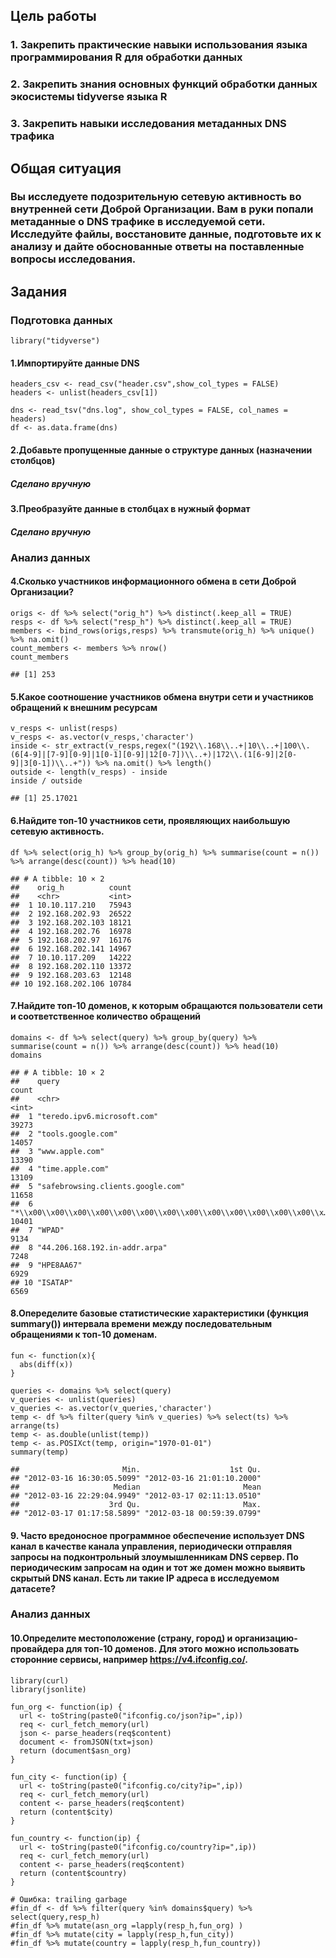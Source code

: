 ## Цель работы

### 1. Закрепить практические навыки использования языка программирования R для обработки данных

### 2. Закрепить знания основных функций обработки данных экосистемы tidyverse языка R

### 3. Закрепить навыки исследования метаданных DNS трафика

## Общая ситуация

### Вы исследуете подозрительную сетевую активность во внутренней сети Доброй Организации. Вам в руки попали метаданные о DNS трафике в исследуемой сети. Исследуйте файлы, восстановите данные, подготовьте их к анализу и дайте обоснованные ответы на поставленные вопросы исследования.

## Задания

### Подготовка данных

    library("tidyverse")

#### 1.Импортируйте данные DNS

    headers_csv <- read_csv("header.csv",show_col_types = FALSE)
    headers <- unlist(headers_csv[1])

    dns <- read_tsv("dns.log", show_col_types = FALSE, col_names = headers)
    df <- as.data.frame(dns)

#### 2.Добавьте пропущенные данные о структуре данных (назначении столбцов)

##### Сделано вручную

#### 3.Преобразуйте данные в столбцах в нужный формат

##### Сделано вручную

### Анализ данных

#### 4.Сколько участников информационного обмена в сети Доброй Организации?

    origs <- df %>% select("orig_h") %>% distinct(.keep_all = TRUE)
    resps <- df %>% select("resp_h") %>% distinct(.keep_all = TRUE)
    members <- bind_rows(origs,resps) %>% transmute(orig_h) %>% unique() %>% na.omit()
    count_members <- members %>% nrow()
    count_members

    ## [1] 253

#### 5.Какое соотношение участников обмена внутри сети и участников обращений к внешним ресурсам

    v_resps <- unlist(resps)
    v_resps <- as.vector(v_resps,'character')
    inside <- str_extract(v_resps,regex("(192\\.168\\..+|10\\..+|100\\.(6[4-9]|[7-9][0-9]|1[0-1][0-9]|12[0-7])\\..+)|172\\.(1[6-9]|2[0-9]|3[0-1])\\..+")) %>% na.omit() %>% length()
    outside <- length(v_resps) - inside
    inside / outside

    ## [1] 25.17021

#### 6.Найдите топ-10 участников сети, проявляющих наибольшую сетевую активность.

    df %>% select(orig_h) %>% group_by(orig_h) %>% summarise(count = n()) %>% arrange(desc(count)) %>% head(10)

    ## # A tibble: 10 × 2
    ##    orig_h          count
    ##    <chr>           <int>
    ##  1 10.10.117.210   75943
    ##  2 192.168.202.93  26522
    ##  3 192.168.202.103 18121
    ##  4 192.168.202.76  16978
    ##  5 192.168.202.97  16176
    ##  6 192.168.202.141 14967
    ##  7 10.10.117.209   14222
    ##  8 192.168.202.110 13372
    ##  9 192.168.203.63  12148
    ## 10 192.168.202.106 10784

#### 7.Найдите топ-10 доменов, к которым обращаются пользователи сети и соответственное количество обращений

    domains <- df %>% select(query) %>% group_by(query) %>% summarise(count = n()) %>% arrange(desc(count)) %>% head(10)
    domains

    ## # A tibble: 10 × 2
    ##    query                                                                   count
    ##    <chr>                                                                   <int>
    ##  1 "teredo.ipv6.microsoft.com"                                             39273
    ##  2 "tools.google.com"                                                      14057
    ##  3 "www.apple.com"                                                         13390
    ##  4 "time.apple.com"                                                        13109
    ##  5 "safebrowsing.clients.google.com"                                       11658
    ##  6 "*\\x00\\x00\\x00\\x00\\x00\\x00\\x00\\x00\\x00\\x00\\x00\\x00\\x00\\x… 10401
    ##  7 "WPAD"                                                                   9134
    ##  8 "44.206.168.192.in-addr.arpa"                                            7248
    ##  9 "HPE8AA67"                                                               6929
    ## 10 "ISATAP"                                                                 6569

#### 8.Опеределите базовые статистические характеристики (функция summary()) интервала времени между последовательным обращениями к топ-10 доменам.

    fun <- function(x){
      abs(diff(x))
    }

    queries <- domains %>% select(query)
    v_queries <- unlist(queries)
    v_queries <- as.vector(v_queries,'character')
    temp <- df %>% filter(query %in% v_queries) %>% select(ts) %>% arrange(ts)
    temp <- as.double(unlist(temp))
    temp <- as.POSIXct(temp, origin="1970-01-01")
    summary(temp)

    ##                       Min.                    1st Qu. 
    ## "2012-03-16 16:30:05.5099" "2012-03-16 21:01:10.2000" 
    ##                     Median                       Mean 
    ## "2012-03-16 22:29:04.9949" "2012-03-17 02:11:13.0510" 
    ##                    3rd Qu.                       Max. 
    ## "2012-03-17 01:17:58.5899" "2012-03-18 00:59:39.0799"

#### 9. Часто вредоносное программное обеспечение использует DNS канал в качестве канала управления, периодически отправляя запросы на подконтрольный злоумышленникам DNS сервер. По периодическим запросам на один и тот же домен можно выявить скрытый DNS канал. Есть ли такие IP адреса в исследуемом датасете?

### Анализ данных

#### 10.Определите местоположение (страну, город) и организацию-провайдера для топ-10 доменов. Для этого можно использовать сторонние сервисы, например <https://v4.ifconfig.co/>.

    library(curl)
    library(jsonlite)

    fun_org <- function(ip) {
      url <- toString(paste0("ifconfig.co/json?ip=",ip))
      req <- curl_fetch_memory(url)
      json <- parse_headers(req$content)
      document <- fromJSON(txt=json)
      return (document$asn_org)
    }

    fun_city <- function(ip) {
      url <- toString(paste0("ifconfig.co/city?ip=",ip))
      req <- curl_fetch_memory(url)
      content <- parse_headers(req$content)
      return (content$city)
    }

    fun_country <- function(ip) {
      url <- toString(paste0("ifconfig.co/country?ip=",ip))
      req <- curl_fetch_memory(url)
      content <- parse_headers(req$content)
      return (content$country)
    }

    # Ошибка: trailing garbage
    #fin_df <- df %>% filter(query %in% domains$query) %>% select(query,resp_h)
    #fin_df %>% mutate(asn_org =lapply(resp_h,fun_org) )
    #fin_df %>% mutate(city = lapply(resp_h,fun_city))
    #fin_df %>% mutate(country = lapply(resp_h,fun_country))
